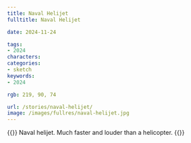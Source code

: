 ```yaml
---
title: Naval Helijet
fulltitle: Naval Helijet

date: 2024-11-24

tags:
- 2024
characters:
categories:
- sketch
keywords:
- 2024

rgb: 219, 90, 74

url: /stories/naval-helijet/
image: /images/fullres/naval-helijet.jpg
---
```

{{<note caption>}}
Naval helijet. Much faster and louder than a helicopter.
{{</note>}}